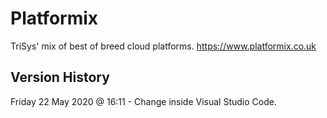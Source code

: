 # Platformix
TriSys' mix of best of breed cloud platforms.
https://www.platformix.co.uk

Version History
---------------
Friday 22 May 2020 @ 16:11 - Change inside Visual Studio Code.
